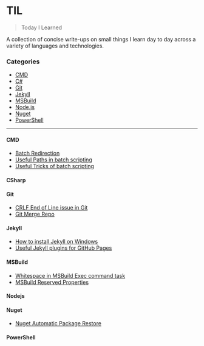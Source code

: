 # TIL

> Today I Learned

A collection of concise write-ups on small things I learn day to day across a
variety of languages and technologies.

### Categories

* [CMD](#cmd)
* [C#](#csharp)
* [Git](#git)
* [Jekyll](#jekyll)
* [MSBuild](#msbuild)
* [Node.js](#nodejs)
* [Nuget](#nuget)
* [PowerShell](#powershell)


---
#### CMD

- [Batch Redirection](CMD/CmdRedirection.md)
- [Useful Paths in batch scripting](CMD/CmdUsefulPaths.md)
- [Useful Tricks of batch scripting](CMD/CmdUsefulTricks.md)

#### CSharp

#### Git

- [CRLF End of Line issue in Git](Git/CRLF.md)
- [Git Merge Repo](Git/GitMergeRepository.md)

#### Jekyll

- [How to install Jekyll on Windows](Jekyll/InstallJekyllOnWindows.md)
- [Useful Jekyll plugins for GitHub Pages](Jekyll/JekyllPlugins.md)

#### MSBuild

- [Whitespace in MSBuild Exec command task](MSBuild/MSBuildExecTaskCommand.md)
- [MSBuild Reserved Properties](MSBuild/MSBuildReservedProperties.md)

#### Nodejs

#### Nuget

- [Nuget Automatic Package Restore](Nuget/NugetAutomaticPackageRestore.md)

#### PowerShell

